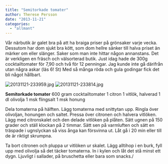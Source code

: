 ```yaml
---
title: "Semitorkade tomater"
author: Therese Persson
date: "2013-11-21"
categories: 
  - "allmant"
---
```


Vår närbutik är galet bra på att ha braiga priser på grönsaker varje vecka. Dessutom har dom sjukt bra kött, som dom hellre sänker till halva priset än märker om eller slänger. Saker som man inte hittar någon annanstans. Det är verkligen en fräsch och välsorterad butik. Just idag hade de 300g cocktailtomater för 7,90 och två för 12 penningar. Jag kunde inte gå därifrån utan några askar (läs 6! St) Med så många röda och gula godingar fick det bli något hållbart.  
  
![20131121-233959.jpg](/static/img/20131121-233959.jpg)
![20131121-233814.jpg](/static/img/20131121-233814.jpg)

**Semitorkade tomater** 600 gram cocktailtomater 1 citron 1 vitlök, halverad 1 dl olivolja 1 msk flingsalt 1 msk honung

Dela tomaterna på hälften. Lägg tomaterna med snittytan upp. Ringla över olivoljan, honungen och saltet. Pressa över citronen och halvera vitlöken. Lägg med citronskalet och den delade vitlöken på plåten. Sätt ugnen på 150 grader och ställ klockan på 2 timmar. Sätt sen på varmluften och sätt en träspade i ugnslyckan så viss ånga kan försvinna ut. Låt gå i 20 min eller till de är riktigt skrumpna.

Ta bort citronen och pluppa ur vitlöken ur skalet. Lägg alltihop i en burk, fyll upp med olivolja så det täcker tomaterna. In i kylen och låt det stå minst ett dygn. Ljuvligt i sallader, på bruschetta eller bara som snacks./
